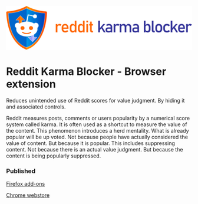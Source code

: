 ![Reddit Karma Blocker](/icons/new/redditKarmaBlockerAssetText2x.png)
# Reddit Karma Blocker - Browser extension

Reduces unintended use of Reddit scores for value judgment. By hiding it and associated controls.

Reddit measures posts, comments or users popularity by a numerical score system called karma. It is often used as a shortcut to measure the value of the content. This phenomenon introduces a herd mentality. What is already popular will be up voted. Not because people have actually considered the value of content. But because it is popular. This includes suppressing content. Not because there is an actual value judgment. But because the content is being popularly suppressed.


### Published

[Firefox add-ons](https://addons.mozilla.org/en-GB/firefox/addon/reddit-karma-blocker/)

[Chrome webstore](https://chrome.google.com/webstore/detail/reddit-karma-blocker/ajkdjcdkadfbnbepnckncpbnahpfiikd?hl=en-GB&authuser=0)
